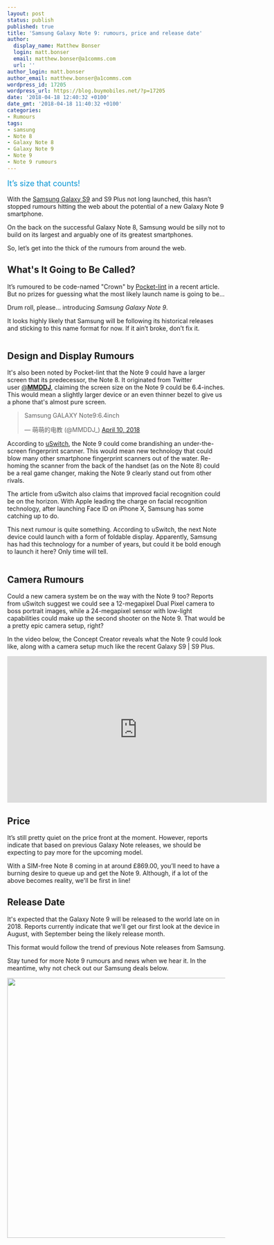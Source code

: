 ```yaml
---
layout: post
status: publish
published: true
title: 'Samsung Galaxy Note 9: rumours, price and release date'
author:
  display_name: Matthew Bonser
  login: matt.bonser
  email: matthew.bonser@a1comms.com
  url: ''
author_login: matt.bonser
author_email: matthew.bonser@a1comms.com
wordpress_id: 17205
wordpress_url: https://blog.buymobiles.net/?p=17205
date: '2018-04-18 12:40:32 +0100'
date_gmt: '2018-04-18 11:40:32 +0100'
categories:
- Rumours
tags:
- samsung
- Note 8
- Galaxy Note 8
- Galaxy Note 9
- Note 9
- Note 9 rumours
---
```

<p><span class="postStandFirst" style="color: #0896d5; line-height: 26px; font-size: 18px;">It&rsquo;s size that counts!</span></p>
<p>With the <a href="https://www.buymobiles.net/samsung/galaxy-s9-black" target="_blank" rel="noopener noreferrer">Samsung Galaxy S9</a> and S9 Plus not long launched, this hasn&rsquo;t stopped rumours hitting the web about the potential of a new Galaxy Note 9 smartphone.</p>
<p>On the back on the successful Galaxy Note 8, Samsung would be silly not to build on its largest and arguably one of its greatest smartphones.</p>
<p>So, let&rsquo;s get into the thick of the rumours from around the web.</p>
<h2>What's It Going to Be Called?</h2>
<p>It&rsquo;s rumoured to be code-named "Crown" by <a href="https://www.pocket-lint.com/phones/news/samsung/142771-samsung-galaxy-note-9-could-be-codenamed-crown-could-be-the-king-of-phablets" target="_blank" rel="noopener noreferrer">Pocket-lint</a> in a recent article. But no prizes for guessing what the most likely launch name is going to be&hellip;</p>
<p>Drum roll, please&hellip; introducing <em>Samsung Galaxy Note 9</em>.</p>
<p>It looks highly likely that Samsung will be following its historical releases and sticking to this name format for now. If it ain&rsquo;t broke, don&rsquo;t fix it.</p>
<p><img class="aligncenter size-full wp-image-17211" src="https://lh3.googleusercontent.com/sZv68jJ7UhJ_uFNTAUMTqF0bnz5atz663lEOeHRO9DyiGKDIzprrPiIXP1cErQpzItjiTKeNrr4TVVEtQdPIm-ERsw=s0" alt="" /></p>
<h2>Design and Display Rumours</h2>
<p>It's also been noted by Pocket-lint that the Note 9 could have a larger screen that its predecessor, the Note 8. It originated from Twitter user&nbsp;<span class="username u-dir u-textTruncate" dir="ltr" data-aria-label-part=""><a class="account-group js-account-group js-action-profile js-user-profile-link js-nav" href="https://twitter.com/MMDDJ_" target="_blank" rel="noopener noreferrer" data-user-id="805208641884200960">@<b>MMDDJ</b></a>, claiming the screen size on the Note 9 could be 6.4-inches. This would mean a slightly larger device or an even thinner bezel to give us a phone that's almost pure screen.</span></p>
<blockquote class="twitter-tweet" data-lang="en">
<p dir="ltr" lang="en">Samsung GALAXY Note9:6.4inch</p>
<p>&mdash; 萌萌的电教 (@MMDDJ_) <a href="https://twitter.com/MMDDJ_/status/983699284049641472?ref_src=twsrc%5Etfw">April 10, 2018</a></p></blockquote>
<p><script async src="https://platform.twitter.com/widgets.js" charset="utf-8"></script></p>
<p>According to <a href="https://www.uswitch.com/mobiles/rumours/samsung-galaxy-note-9-rumours-specs-release-date-and-price/" target="_blank" rel="noopener noreferrer">uSwitch</a>, the Note 9 could come brandishing an under-the-screen fingerprint scanner. This would mean new technology that could blow many other smartphone fingerprint scanners out of the water. Re-homing the scanner from the back of the handset (as on the Note 8) could be a real game changer, making the Note 9 clearly stand out from other rivals.</p>
<p>The article from uSwitch also claims that improved facial recognition could be on the horizon. With Apple leading the charge on facial recognition technology, after launching Face ID on iPhone X, Samsung has some catching up to do.</p>
<p>This next rumour is quite something. According to uSwitch, the next Note device could launch with a form of foldable display. Apparently, Samsung has had this technology for a number of years, but could it be bold enough to launch it here? Only time will tell.</p>
<p><img class="aligncenter size-full wp-image-17212" src="https://lh3.googleusercontent.com/T1_RCGgBmdMbFZZxDMeWU11cNENRN6QLpU8cwdWGKwBceDijiy_o8tERuU0h_EGNT8BKfo8rGcCuPbvVPeCoYwewBQ=s0" alt="" /></p>
<h2>Camera Rumours</h2>
<p>Could a new camera system be on the way with the Note 9 too? Reports from uSwitch suggest we could see a 12-megapixel Dual Pixel camera to boss portrait images, while a 24-megapixel sensor with low-light capabilities could make up the second shooter on the Note 9. That would be a pretty epic camera setup, right?</p>
<p>In the video below, the Concept Creator reveals what the Note 9 could look like, along with a camera setup much like the recent Galaxy S9 | S9 Plus.</p>
<p><iframe src="https://www.youtube.com/embed/roFcI3TeKD4" width="600" height="338" frameborder="0" allowfullscreen="allowfullscreen"><span data-mce-type="bookmark" style="display: inline-block; width: 0px; overflow: hidden; line-height: 0;" class="mce_SELRES_start">﻿</span></iframe></p>
<h2>Price</h2>
<p>It&rsquo;s still pretty quiet on the price front at the moment. However, reports indicate that based on previous Galaxy Note releases, we should be expecting to pay more for the upcoming model.</p>
<p>With a SIM-free Note 8 coming in at around &pound;869.00, you&rsquo;ll need to have a burning desire to queue up and get the Note 9. Although, if a lot of the above becomes reality, we'll be first in line!</p>
<h2>Release Date</h2>
<p>It's expected that the Galaxy Note 9 will be released to the world late on in 2018. Reports currently indicate that we'll get our first look at the device in August, with September being the likely release month.</p>
<p>This format would follow the trend of previous Note releases from Samsung.</p>
<p>Stay tuned for more Note 9 rumours and news when we hear it. In the meantime, why not check out our Samsung deals below.</p>
<p><a href="https://www.buymobiles.net/samsung" target="_blank" rel="noopener noreferrer"><img class="aligncenter wp-image-15915 size-full" src="https://lh3.googleusercontent.com/q1qxZiX9z2Gv13oqNgQjtPxFnUxaesUQOQb4QEA9d71o0ne6sQciy-PiFDd4Pk9CPvqvSKKJ7vwioc4QbNksU0_irg=s0" alt="" width="600" height="600" /></a></p>
